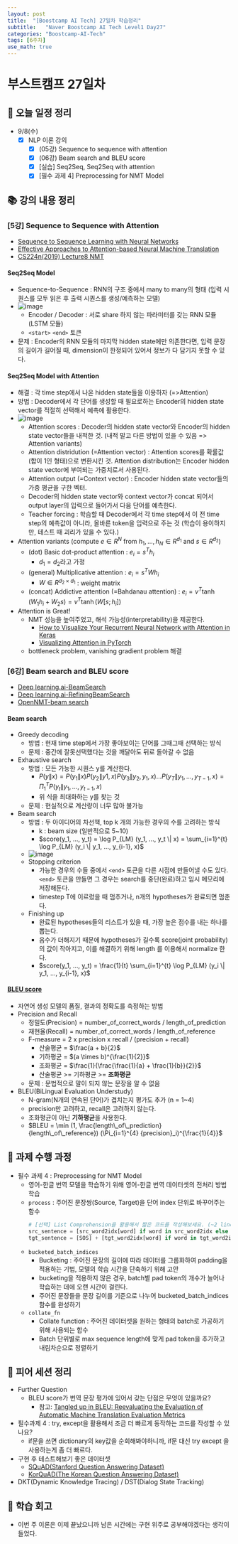 ```yaml
---
layout: post
title:  "[Boostcamp AI Tech] 27일차 학습정리"
subtitle:   "Naver Boostcamp AI Tech Level1 Day27"
categories: "Boostcamp-AI-Tech"
tags: [6주차]
use_math: true
---
```


# 부스트캠프 27일차

## 📝 오늘 일정 정리

* 9/8(수)
  - [x] NLP 이론 강의
    - [x] (05강) Sequence to sequence with attention
    - [x] (06강) Beam search and BLEU score
    - [x] [실습] Seq2Seq, Seq2Seq with attention
    - [x] [필수 과제 4] Preprocessing for NMT Model

## 📚 강의 내용 정리

### [5강] Sequence to Sequence with Attention

* [Sequence to Sequence Learning with Neural Networks](https://arxiv.org/abs/1409.3215)
* [Effective Approaches to Attention-based Neural Machine Translation](https://arxiv.org/abs/1508.04025)
* [CS224n(2019) Lecture8 NMT](https://web.stanford.edu/class/cs224n/slides/cs224n-2019-lecture08-nmt.pdf)

#### Seq2Seq Model

* Sequence-to-Sequence : RNN의 구조 중에서 many to many의 형태 (입력 시퀀스를 모두 읽은 후 출력 시퀀스를 생성/예측하는 모델)
* ![image](https://user-images.githubusercontent.com/35680202/132442735-e004a799-a2bf-423a-a571-4f80933a873c.png)
  * Encoder / Decoder : 서로 share 하지 않는 파라미터를 갖는 RNN 모듈 (LSTM 모듈)
  * `<start>` `<end>` 토큰
* 문제 : Encoder의 RNN 모듈의 마지막 hidden state에만 의존한다면, 입력 문장의 길이가 길어질 때, dimension이 한정되어 있어서 정보가 다 담기지 못할 수 있다.

#### Seq2Seq Model with Attention

* 해결 : 각 time step에서 나온 hidden state들을 이용하자 (=>Attention)
* 방법 : Decoder에서 각 단어를 생성할 때 필요로하는 Encoder의 hidden state vector를 적절히 선택해서 예측에 활용한다.
* ![image](https://user-images.githubusercontent.com/35680202/132442525-cf5b6bc5-1d16-4325-b94c-c7f47f54059a.png)
  * Attention scores : Decoder의 hidden state vector와 Encoder의 hidden state vector들을 내적한 것. (내적 말고 다른 방법이 있을 수 있음 => Attention variants)
  * Attention distridution (=Attention vector) : Attention scores를 확률값(합이 1인 형태)으로 변환시킨 것. Attention distribution는 Encoder hidden state vector에 부여되는 가중치로서 사용된다.
  * Attention output (=Context vector) : Encoder hidden state vector들의 가중 평균을 구한 벡터.
  * Decoder의 hidden state vector와 context vector가 concat 되어서 output layer의 입력으로 들어가서 다음 단어를 예측한다.
  * Teacher forcing : 학습할 때 Decoder에서 각 time step에서 이 전 time step의 예측값이 아니라, 올바른 token을 입력으로 주는 것 (학습이 용이하지만, 테스트 때 괴리가 있을 수 있다.)
* Attention variants (compute $e \in R^{N}$ from $h_1, ..., h_N \in R^{d_1}$ and $s \in R^{d_2}$)
  * (dot) Basic dot-product attention : $e_i = s^T h_i$
    * $d_1 = d_2$라고 가정
  * (general) Multiplicative attention : $e_i = s^T W h_i$
    * $W \in R^{d_2 \times d_1}$ : weight matrix
  * (concat) Addictive attention (=Bahdanau attention) : $e_i = v^T \tanh (W_1 h_i + W_2 s) = v^T \tanh (W [s; h_i])$
* Attention is Great!
  * NMT 성능을 높여주었고, 해석 가능성(interpretability)을 제공한다.
    * [How to Visualize Your Recurrent Neural Network with Attention in Keras](https://medium.com/datalogue/attention-in-keras-1892773a4f22)
    * [Visualizing Attention in PyTorch](https://pytorch.org/tutorials/intermediate/seq2seq_translation_tutorial.html#visualizing-attention)
  * bottleneck problem, vanishing gradient problem 해결

### [6강] Beam search and BLEU score

- [Deep learning.ai-BeamSearch](https://www.youtube.com/watch?v=RLWuzLLSIgw&feature=youtu.be)
- [Deep learning.ai-RefiningBeamSearch](https://www.youtube.com/watch?v=gb__z7LlN_4&feature=youtu.be)
- [OpenNMT-beam search](https://opennmt.net/OpenNMT/translation/beam_search/)

#### Beam search

* Greedy decoding
  * 방법 : 현재 time step에서 가장 좋아보이는 단어를 그때그때 선택하는 방식
  * 문제 : 중간에 잘못선택했다는 것을 깨달아도 뒤로 돌아갈 수 없음
* Exhaustive search
  * 방법 : 모든 가능한 시퀀스 y를 계산한다.
    * $P(y \| x) = P(y_1 \| x) P(y_2 \| y1, x) P(y_3 \| y_2, y_1, x) ... P(y_T \| y_1, ..., y_{T-1}, x) = \Pi_{1}^{T} P(y_t \| y_1, ..., y_{t-1}, x)$
    * 위 식을 최대화하는 y를 찾는 것
  * 문제 : 현실적으로 계산량이 너무 많아 불가능
* Beam search
  * 방법 : 두 아이디어의 차선책, top k 개의 가능한 경우의 수를 고려하는 방식
    * k : beam size (일반적으로 5~10)
    * $score(y_1, ..., y_t) = \log P_{LM} (y_1, ..., y_t \| x) = \sum_{i=1}^{t} \log P_{LM} (y_i \| y_1, ..., y_{i-1}, x)$
  * ![image](https://user-images.githubusercontent.com/35680202/132449278-05f6176e-9e5d-46d8-bce9-ff481899e399.png)
  * Stopping criterion
    * 가능한 경우의 수들 중에서 `<end>` 토큰을 다른 시점에 만들어낼 수도 있다. `<end>` 토큰을 만들면 그 경우는 search를 중단(완료)하고 임시 메모리에 저장해둔다.
    * timestep T에 이르렀을 때 멈추거나, n개의 hypotheses가 완료되면 멈춘다.
  * Finishing up
    * 완료된 hypotheses들의 리스트가 있을 때, 가장 높은 점수를 내는 하나를 뽑는다.
    * 음수가 더해지기 때문에 hypotheses가 길수록 score(joint probability)의 값이 작아지고, 이를 해결하기 위해 length 를 이용해서 normalize 한다.
    * $score(y_1, ..., y_t) = \frac{1}{t} \sum_{i=1}^{t} \log P_{LM} (y_i \| y_1, ..., y_{i-1}, x)$

#### [BLEU score](https://aclanthology.org/P02-1040.pdf)

* 자연어 생성 모델의 품질, 결과의 정확도를 측정하는 방법
* Precision and Recall
  * 정밀도(Precision) = number_of_correct_words / length_of_prediction
  * 재현율(Recall) = number_of_correct_words / length_of_reference
  * F-measure = 2 x precision x recall / (precision + recall)
    * 산술평균 = $\frac{a + b}{2}$
    * 기하평균 = $(a \times b)^{\frac{1}{2}}$
    * 조화평균 = $\frac{1}{\frac{\frac{1}{a} + \frac{1}{b}}{2}}$
    * 산술평균 >= 기하평균 >= **조화평균**
  * 문제 : 문법적으로 말이 되지 않는 문장을 알 수 없음
* BLEU(BiLingual Evaluation Understudy)
  * N-gram(N개의 연속된 단어)가 겹치는지 평가도 추가 (n = 1~4)
  * precision만 고려하고, recall은 고려하지 않는다.
  * 조화평균이 아닌 **기하평균**을 사용한다.
  * $BLEU = \min (1, \frac{length\_of\_prediction}{length\_of\_reference}) (\Pi_{i=1}^{4} {precision}_i)^{\frac{1}{4}}$

## 🔎 과제 수행 과정

* 필수 과제 4 : Preprocessing for NMT Model
  * 영어-한글 번역 모델을 학습하기 위해 영어-한글 번역 데이터셋의 전처리 방법 학습
  * `process` : 주어진 문장쌍(Source, Target)을 단어 index 단위로 바꾸어주는 함수
    ```python
    # [선택] List Comprehension을 활용해서 짧은 코드를 작성해보세요. (~2 lines)
    src_sentence = [src_word2idx[word] if word in src_word2idx else UNK for word in raw_src_sentence][:max_len]
    tgt_sentence = [SOS] + [tgt_word2idx[word] if word in tgt_word2idx else UNK for word in raw_tgt_sentence][:max_len-2] + [EOS]
    ```
  * `bucketed_batch_indices`
    * Bucketing : 주어진 문장의 길이에 따라 데이터를 그룹화하여 padding을 적용하는 기법, 모델의 학습 시간을 단축하기 위해 고안
    * bucketing을 적용하지 않은 경우, batch별 pad token의 개수가 늘어나 학습하는 데에 오랜 시간이 걸린다.
    * 주어진 문장들을 문장 길이를 기준으로 나누어 bucketed_batch_indices 함수를 완성하기
  * `collate_fn`
    * Collate function : 주어진 데이터셋을 원하는 형태의 batch로 가공하기 위해 사용되는 함수
    * Batch 단위별로 max sequence length에 맞게 pad token을 추가하고 내림차순으로 정렬하기

## 🌱 피어 세션 정리

* Further Question
  * BLEU score가 번역 문장 평가에 있어서 갖는 단점은 무엇이 있을까요?
    * 참고: [Tangled up in BLEU: Reevaluating the Evaluation of Automatic Machine Translation Evaluation Metrics](https://arxiv.org/abs/2006.06264?utm_source=feedburner&utm_medium=feed&utm_campaign=Feed%3A+arxiv%2FQSXk+%28ExcitingAds%21+cs+updates+on+arXiv.org%29)
* 필수과제 4 : try, except을 활용해서 조금 더 빠르게 동작하는 코드를 작성할 수 있나요?
  * if문을 쓰면 dictionary의 key값을 순회해봐야하니까, if문 대신 try except 을 사용하는게 좀 더 빠르다.
* 구현 후 테스트해보기 좋은 데이터셋
  * [SQuAD(Stanford Question Answering Dataset)](https://rajpurkar.github.io/SQuAD-explorer/)
  * [KorQuAD(The Korean Question Answering Dataset)](https://korquad.github.io/)
* DKT(Dynamic Knowledge Tracing) / DST(Dialog State Tracking)

## 🚀 학습 회고

* 이번 주 이론은 이제 끝났으니까 남은 시간에는 구현 위주로 공부해야겠다는 생각이 들었다.


